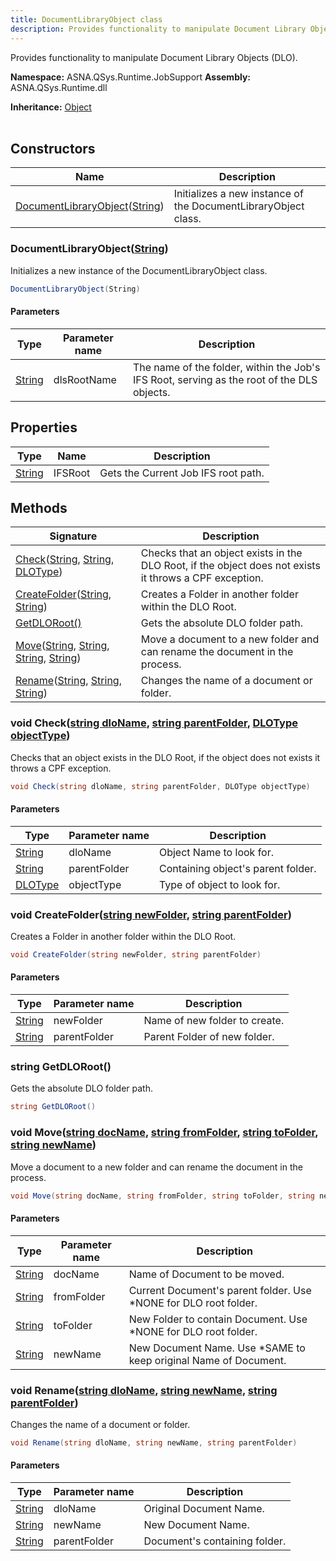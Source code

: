 ```yaml
---
title: DocumentLibraryObject class
description: Provides functionality to manipulate Document Library Objects (DLO).
---
```


Provides functionality to manipulate Document Library Objects (DLO).

**Namespace:** ASNA.QSys.Runtime.JobSupport
**Assembly:** ASNA.QSys.Runtime.dll

**Inheritance:** [Object](https://docs.microsoft.com/en-us/dotnet/api/system.object)
<br>
<br>

## Constructors

| Name | Description |
| --- | --- |
| [DocumentLibraryObject](#documentlibraryobjectstring)([String](https://docs.microsoft.com/en-us/dotnet/api/system.string)) | Initializes a new instance of the DocumentLibraryObject class.

### DocumentLibraryObject([String](https://docs.microsoft.com/en-us/dotnet/api/system.string))

Initializes a new instance of the DocumentLibraryObject class.

```cs
DocumentLibraryObject(String)
```

#### Parameters

| Type | Parameter name | Description
| --- | --- | ---
| [String](https://docs.microsoft.com/en-us/dotnet/api/system.string) | dlsRootName | The name of the folder, within the Job's IFS Root, serving as the root of the DLS objects.

## Properties

| Type | Name | Description
| --- | --- | --- 
| [String](https://learn.microsoft.com/en-us/dotnet/api/system.string?view=net-8.0) | IFSRoot | Gets the Current Job IFS root path. |

## Methods

| Signature | Description |
| --- | --- |
| [Check](#void-checkstring-dloname-string-parentfolder-dlotype-objecttype)([String](https://docs.microsoft.com/en-us/dotnet/api/system.string), [String](https://docs.microsoft.com/en-us/dotnet/api/system.string), [DLOType](/reference/runtime/qsys-runtime-job-support/dlo-type.html)) | Checks that an object exists in the DLO Root, if the object does not exists it throws a CPF exception.
| [CreateFolder](#void-createfolderstring-newfolder-string-parentfolder)([String](https://docs.microsoft.com/en-us/dotnet/api/system.string), [String](https://docs.microsoft.com/en-us/dotnet/api/system.string)) | Creates a Folder in another folder within the DLO Root.
| [GetDLORoot()](#string-getdloroot) | Gets the absolute DLO folder path.
| [Move](#void-movestring-docname-string-fromfolder-string-tofolder-string-newname)([String](https://docs.microsoft.com/en-us/dotnet/api/system.string), [String](https://docs.microsoft.com/en-us/dotnet/api/system.string), [String](https://docs.microsoft.com/en-us/dotnet/api/system.string), [String](https://docs.microsoft.com/en-us/dotnet/api/system.string)) | Move a document to a new folder and can rename the document in the process.
| [Rename](#void-renamestring-dloname-string-newname-string-parentfolder)([String](https://docs.microsoft.com/en-us/dotnet/api/system.string), [String](https://docs.microsoft.com/en-us/dotnet/api/system.string), [String](https://docs.microsoft.com/en-us/dotnet/api/system.string)) | Changes the name of a document or folder.

### void Check([string dloName](https://learn.microsoft.com/en-us/dotnet/api/system.string?view=net-8.0), [string parentFolder](https://learn.microsoft.com/en-us/dotnet/api/system.string?view=net-8.0), [DLOType objectType](/reference/runtime/qsys-runtime-job-support/dlo-type.html))

Checks that an object exists in the DLO Root, if the object does not exists it throws a CPF exception.

```cs
void Check(string dloName, string parentFolder, DLOType objectType)
```

#### Parameters

| Type | Parameter name | Description
| --- | --- | ---
| [String](https://docs.microsoft.com/en-us/dotnet/api/system.string) | dloName | Object Name to look for.
| [String](https://docs.microsoft.com/en-us/dotnet/api/system.string) | parentFolder | Containing object's parent folder.
| [DLOType](/reference/runtime/qsys-runtime-job-support/dlo-type.html) | objectType | Type of object to look for.

### void CreateFolder([string newFolder](https://learn.microsoft.com/en-us/dotnet/api/system.string?view=net-8.0), [string parentFolder](https://learn.microsoft.com/en-us/dotnet/api/system.string?view=net-8.0))

Creates a Folder in another folder within the DLO Root.

```cs
void CreateFolder(string newFolder, string parentFolder)
```

#### Parameters

| Type | Parameter name | Description
| --- | --- | ---
| [String](https://docs.microsoft.com/en-us/dotnet/api/system.string) | newFolder | Name of new folder to create.
| [String](https://docs.microsoft.com/en-us/dotnet/api/system.string) | parentFolder | Parent Folder of new folder.

### string GetDLORoot()

Gets the absolute DLO folder path.

```cs
string GetDLORoot()
```

### void Move([string docName](https://learn.microsoft.com/en-us/dotnet/api/system.string?view=net-8.0), [string fromFolder](https://learn.microsoft.com/en-us/dotnet/api/system.string?view=net-8.0), [string toFolder](https://learn.microsoft.com/en-us/dotnet/api/system.string?view=net-8.0), [string newName](https://learn.microsoft.com/en-us/dotnet/api/system.string?view=net-8.0))

Move a document to a new folder and can rename the document in the process.

```cs
void Move(string docName, string fromFolder, string toFolder, string newName)
```

#### Parameters

| Type | Parameter name | Description
| --- | --- | ---
| [String](https://docs.microsoft.com/en-us/dotnet/api/system.string) | docName | Name of Document to be moved.
| [String](https://docs.microsoft.com/en-us/dotnet/api/system.string) | fromFolder | Current Document's parent folder. Use *NONE for DLO root folder.
| [String](https://docs.microsoft.com/en-us/dotnet/api/system.string) | toFolder | New Folder to contain Document. Use *NONE for DLO root folder.
| [String](https://docs.microsoft.com/en-us/dotnet/api/system.string) | newName | New Document Name. Use *SAME to keep original Name of Document.

### void Rename([string dloName](https://learn.microsoft.com/en-us/dotnet/api/system.string?view=net-8.0), [string newName](https://learn.microsoft.com/en-us/dotnet/api/system.string?view=net-8.0), [string parentFolder](https://learn.microsoft.com/en-us/dotnet/api/system.string?view=net-8.0))

Changes the name of a document or folder.

```cs
void Rename(string dloName, string newName, string parentFolder)
```

#### Parameters

| Type | Parameter name | Description
| --- | --- | ---
| [String](https://docs.microsoft.com/en-us/dotnet/api/system.string) | dloName | Original Document Name.
| [String](https://docs.microsoft.com/en-us/dotnet/api/system.string) | newName | New Document Name.
| [String](https://docs.microsoft.com/en-us/dotnet/api/system.string) | parentFolder | Document's containing folder.

